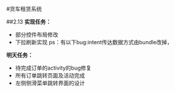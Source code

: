 #货车租赁系统

##2.13
**实现任务：**

* 部分控件布局修改
* 下拉刷新实现
ps：有以下bug:intent传达数据方式由bundle改掉，

**明天任务：**

* 待完成订单的activity的bug修复
* 所有订单跳转页面及活动完成
* 左侧侧滑菜单跳转界面的设计